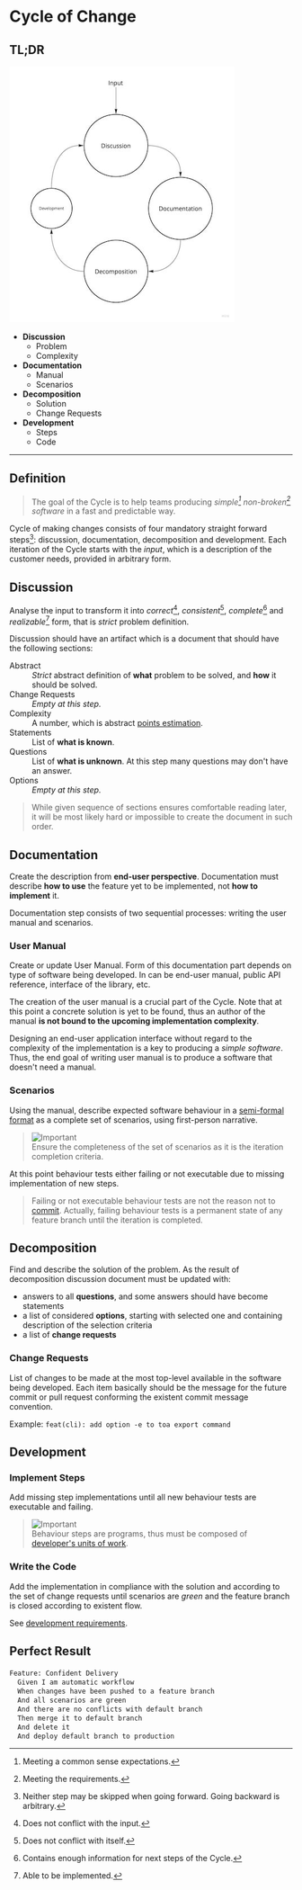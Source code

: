 # Cycle of Change

## TL;DR

<a href="https://miro.com/app/board/uXjVOoy0ImU=/?moveToWidget=3458764528657645700&cot=14">
  <picture>
    <source media="(prefers-color-scheme: dark)" srcset="4d-dark.png">
    <img alt="4D" width="400" height="455" src="4d-light.jpg">
  </picture>
</a>

- **Discussion**
    - Problem
    - Complexity
- **Documentation**
    - Manual
    - Scenarios
- **Decomposition**
    - Solution
    - Change Requests
- **Development**
    - Steps
    - Code

---

## Definition

> The goal of the Cycle is to help teams producing *simple[^1] non-broken[^2] software* in a fast
> and predictable way.

Cycle of making changes consists of four mandatory straight forward steps[^3]: discussion,
documentation, decomposition and development. Each iteration of the Cycle starts with the *input*,
which is a description of the customer needs, provided in arbitrary form.

[^1]: Meeting a common sense expectations.
[^2]: Meeting the requirements.
[^3]: Neither step may be skipped when going forward. Going backward is arbitrary.

## Discussion

Analyse the input to transform it into *correct*[^4], *consistent*[^5], *complete*[^6] and
*realizable*[^7] form, that is *strict* problem definition.

Discussion should have an artifact which is a document that should have the following sections:

<dl>
<dt>Abstract</dt>
<dd>
<i>Strict</i> abstract definition of <b>what</b> problem to be solved, and <b>how</b> it should be solved.
</dd>
<dt>Change Requests</dt>
<dd><i>Empty at this step.</i></dd>
<dt>Complexity</dt>
<dd>A number, which is abstract <a href="https://www.atlassian.com/agile/project-management/estimation">points estimation</a>.</dd>
<dt>Statements</dt>
<dd>List of <b>what is known</b>.</dd>
<dt>Questions</dt>
<dd>
List of <b>what is unknown</b>. At this step many questions may don't have an answer.
</dd>
<dt>Options</dt>
<dd><i>Empty at this step.</i></dd>
</dl>

> While given sequence of sections ensures comfortable reading later, it will be most likely hard or
> impossible to create the document in such order.

[^4]: Does not conflict with the input.
[^5]: Does not conflict with itself.
[^6]: Contains enough information for next steps of the Cycle.
[^7]: Able to be implemented.

## Documentation

Create the description from **end-user perspective**. Documentation must describe **how to use** the
feature yet to be implemented, not **how to implement** it.

Documentation step consists of two sequential processes: writing the user manual and scenarios.

### User Manual

Create or update User Manual. Form of this documentation part depends on type of software being
developed. In can be end-user manual, public API reference, interface of the library, etc.

The creation of the user manual is a crucial part of the Cycle. Note that at this point a concrete
solution is yet to be found, thus an author of the manual **is not bound to the upcoming
implementation complexity**.

Designing an end-user application interface without regard to the complexity of the implementation
is a key to producing a *simple software*. Thus, the end goal of writing user manual is to produce
a software that doesn't need a manual.

### Scenarios

Using the manual, describe expected software behaviour in
a [semi-formal format](https://en.wikipedia.org/wiki/Behavior-driven_development#Behavioral_specifications)
as a complete set of scenarios, using first-person narrative.

> ![Important](https://img.shields.io/badge/Important-red)<br/>
> Ensure the completeness of the set of scenarios as it is the iteration completion criteria.

At this point behaviour tests either failing or not executable due to missing implementation of new
steps.

> Failing or not executable behaviour tests are not the reason not to
> [commit](development.md#commits). Actually, failing behaviour tests is a permanent state of any
> feature branch until the iteration is completed.

## Decomposition

Find and describe the solution of the problem. As the result of decomposition discussion document
must be updated with:

- answers to all **questions**, and some answers should have become statements
- a list of considered **options**, starting with selected one and containing description of the
  selection criteria
- a list of **change requests**

### Change Requests

List of changes to be made at the most top-level available in the software being developed. Each
item basically should be the message for the future commit or pull request conforming the existent
commit message convention.

Example: `feat(cli): add option -e to toa export command`

## Development

### Implement Steps

Add missing step implementations until all new behaviour tests are executable and failing.

> ![Important](https://img.shields.io/badge/Important-red)<br/>
> Behaviour steps are programs, thus must be composed
> of [developer's units of work](development.md#unit-of-work).

### Write the Code

Add the implementation in compliance with the solution and according to the set of change
requests until scenarios are *green* and the feature branch is closed according to existent flow.

See [development requirements](development.md).

## Perfect Result

```gherkin
Feature: Confident Delivery
  Given I am automatic workflow
  When changes have been pushed to a feature branch
  And all scenarios are green
  And there are no conflicts with default branch
  Then merge it to default branch
  And delete it
  And deploy default branch to production
```
